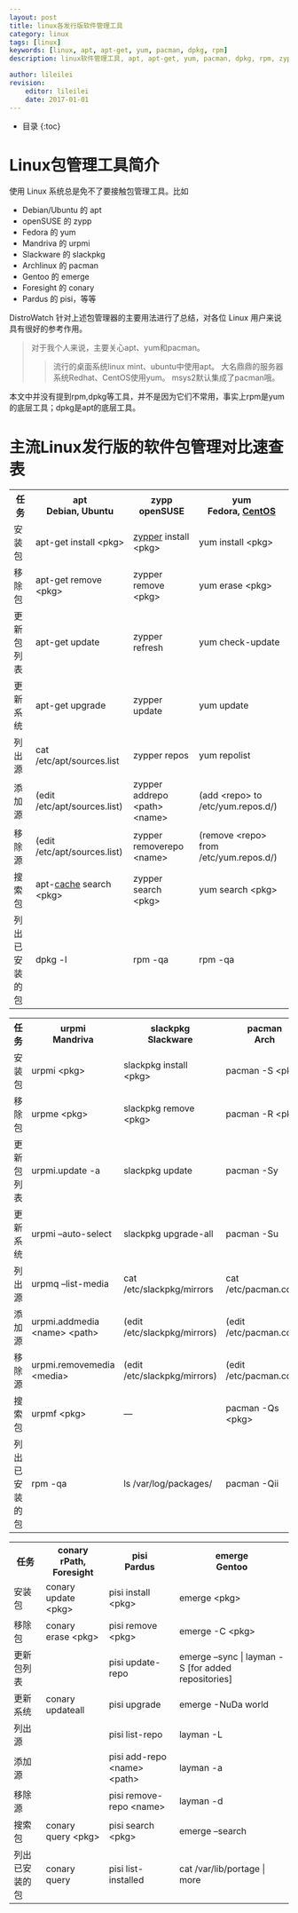 ```yaml
---
layout: post
title: linux各发行版软件管理工具
category: linux
tags: [linux]
keywords: [linux, apt, apt-get, yum, pacman, dpkg, rpm]
description: linux软件管理工具, apt, apt-get, yum, pacman, dpkg, rpm, zypp, urpmi, slzckpkg, emerge, pisi

author: lileilei
revision:
    editor: lileilei
    date: 2017-01-01
---
```


* 目录
{:toc}

# Linux包管理工具简介
使用 Linux 系统总是免不了要接触包管理工具。比如

+ Debian/Ubuntu 的 apt
+ openSUSE 的 zypp
+ Fedora 的 yum
+ Mandriva 的 urpmi
+ Slackware 的 slackpkg
+ Archlinux 的 pacman
+ Gentoo 的 emerge
+ Foresight 的 conary
+ Pardus 的 pisi，等等

DistroWatch 针对上述包管理器的主要用法进行了总结，对各位 Linux 用户来说具有很好的参考作用。

> 对于我个人来说，主要关心apt、yum和pacman。
>
> > 流行的桌面系统linux mint、ubuntu中使用apt。
> > 大名鼎鼎的服务器系统Redhat、CentOS使用yum。
> > msys2默认集成了pacman哦。

本文中并没有提到rpm,dpkg等工具，并不是因为它们不常用，事实上rpm是yum的底层工具；dpkg是apt的底层工具。

# 主流Linux发行版的软件包管理对比速查表

<table>
<tbody>
<tr>
<th>任务</th>
<th>apt<br>
Debian, Ubuntu</th>
<th>zypp<br>
openSUSE</th>
<th>yum<br>
Fedora, <a href="http://www.ha97.com/tag/centos">CentOS</a></th>
</tr>
<tr>
<td>安装包</td>
<td>apt-get install &lt;pkg&gt;</td>
<td><a href="http://www.ha97.com/tag/zypper">zypper</a> install &lt;pkg&gt;</td>
<td>yum install &lt;pkg&gt;</td>
</tr>
<tr>
<td>移除包</td>
<td>apt-get remove &lt;pkg&gt;</td>
<td>zypper remove &lt;pkg&gt;</td>
<td>yum erase &lt;pkg&gt;</td>
</tr>
<tr>
<td>更新包列表</td>
<td>apt-get update</td>
<td>zypper refresh</td>
<td>yum check-update</td>
</tr>
<tr>
<td>更新系统</td>
<td>apt-get upgrade</td>
<td>zypper update</td>
<td>yum update</td>
</tr>
<tr>
<td>列出源</td>
<td>cat /etc/apt/sources.list</td>
<td>zypper repos</td>
<td>yum repolist</td>
</tr>
<tr>
<td>添加源</td>
<td>(edit /etc/apt/sources.list)</td>
<td>zypper addrepo &lt;path&gt; &lt;name&gt;</td>
<td>(add &lt;repo&gt; to /etc/yum.repos.d/)</td>
</tr>
<tr>
<td>移除源</td>
<td>(edit /etc/apt/sources.list)</td>
<td>zypper removerepo &lt;name&gt;</td>
<td>(remove &lt;repo&gt; from /etc/yum.repos.d/)</td>
</tr>
<tr>
<td>搜索包</td>
<td>apt-<a href="http://www.ha97.com/tag/cache">cache</a> search &lt;pkg&gt;</td>
<td>zypper search &lt;pkg&gt;</td>
<td>yum search &lt;pkg&gt;</td>
</tr>
<tr>
<td>列出已安装的包</td>
<td>dpkg -l</td>
<td>rpm -qa</td>
<td>rpm -qa</td>
</tr>
</tbody>
</table>

<table>
<tbody>

<tr>
<th>任务</th>
<th>urpmi<br>
Mandriva</th>
<th>slackpkg<br>
Slackware</th>
<th>pacman<br>
Arch</th>
</tr>
<tr>
<td>安装包</td>
<td>urpmi &lt;pkg&gt;</td>
<td>slackpkg install &lt;pkg&gt;</td>
<td>pacman -S &lt;pkg&gt;</td>
</tr>
<tr>
<td>移除包</td>
<td>urpme &lt;pkg&gt;</td>
<td>slackpkg remove &lt;pkg&gt;</td>
<td>pacman -R &lt;pkg&gt;</td>
</tr>
<tr>
<td>更新包列表</td>
<td>urpmi.update -a</td>
<td>slackpkg update</td>
<td>pacman -Sy</td>
</tr>
<tr>
<td>更新系统</td>
<td>urpmi –auto-select</td>
<td>slackpkg upgrade-all</td>
<td>pacman -Su</td>
</tr>
<tr>
<td>列出源</td>
<td>urpmq –list-media</td>
<td>cat /etc/slackpkg/mirrors</td>
<td>cat /etc/pacman.conf</td>
</tr>
<tr>
<td>添加源</td>
<td>urpmi.addmedia &lt;name&gt; &lt;path&gt;</td>
<td>(edit /etc/slackpkg/mirrors)</td>
<td>(edit /etc/pacman.conf)</td>
</tr>
<tr>
<td>移除源</td>
<td>urpmi.removemedia &lt;media&gt;</td>
<td>(edit /etc/slackpkg/mirrors)</td>
<td>(edit /etc/pacman.conf)</td>
</tr>
<tr>
<td>搜索包</td>
<td>urpmf &lt;pkg&gt;</td>
<td>—</td>
<td>pacman -Qs &lt;pkg&gt;</td>
</tr>
<tr>
<td>列出已安装的包</td>
<td>rpm -qa</td>
<td>ls /var/log/packages/</td>
<td>pacman -Qii</td>
</tr>
</tbody>
</table>

<table><tbody>

<tr>
<th>任务</th>
<th>conary<br>
rPath, Foresight</th>
<th>pisi<br>
Pardus</th>
<th>emerge<br>
Gentoo</th>
</tr>
<tr>
<td>安装包</td>
<td>conary update &lt;pkg&gt;</td>
<td>pisi install &lt;pkg&gt;</td>
<td>emerge &lt;pkg&gt;</td>
</tr>
<tr>
<td>移除包</td>
<td>conary erase &lt;pkg&gt;</td>
<td>pisi remove &lt;pkg&gt;</td>
<td>emerge -C &lt;pkg&gt;</td>
</tr>
<tr>
<td>更新包列表</td>
<td></td>
<td>pisi update-repo</td>
<td>emerge –sync | layman -S [for added repositories]</td>
</tr>
<tr>
<td>更新系统</td>
<td>conary updateall</td>
<td>pisi upgrade</td>
<td>emerge -NuDa world</td>
</tr>
<tr>
<td>列出源</td>
<td></td>
<td>pisi list-repo</td>
<td>layman -L</td>
</tr>
<tr>
<td>添加源</td>
<td></td>
<td>pisi add-repo &lt;name&gt; &lt;path&gt;</td>
<td>layman -a</td>
</tr>
<tr>
<td>移除源</td>
<td></td>
<td>pisi remove-repo &lt;name&gt;</td>
<td>layman -d</td>
</tr>
<tr>
<td>搜索包</td>
<td>conary query &lt;pkg&gt;</td>
<td>pisi search &lt;pkg&gt;</td>
<td>emerge –search</td>
</tr>
<tr>
<td>列出已安装的包</td>
<td>conary query</td>
<td>pisi list-installed</td>
<td>cat /var/lib/portage | more</td>
</tr>
</tbody></table>


